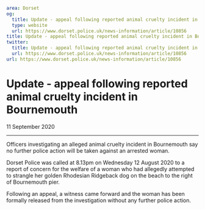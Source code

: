 ```yaml
area: Dorset
og:
  title: Update - appeal following reported animal cruelty incident in Bournemouth
  type: website
  url: https://www.dorset.police.uk/news-information/article/10856
title: Update - appeal following reported animal cruelty incident in Bournemouth |
twitter:
  title: Update - appeal following reported animal cruelty incident in Bournemouth
  url: https://www.dorset.police.uk/news-information/article/10856
url: https://www.dorset.police.uk/news-information/article/10856
```

# Update - appeal following reported animal cruelty incident in Bournemouth

11 September 2020

* * *

Officers investigating an alleged animal cruelty incident in Bournemouth say no further police action will be taken against an arrested woman.

Dorset Police was called at 8.13pm on Wednesday 12 August 2020 to a report of concern for the welfare of a woman who had allegedly attempted to strangle her golden Rhodesian Ridgeback dog on the beach to the right of Bournemouth pier.

Following an appeal, a witness came forward and the woman has been formally released from the investigation without any further police action.
